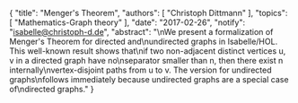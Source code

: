 {
    "title": "Menger's Theorem",
    "authors": [
        "Christoph Dittmann"
    ],
    "topics": [
        "Mathematics-Graph theory"
    ],
    "date": "2017-02-26",
    "notify": "isabelle@christoph-d.de",
    "abstract": "\nWe present a formalization of Menger's Theorem for directed and\nundirected graphs in Isabelle/HOL.  This well-known result shows that\nif two non-adjacent distinct vertices u, v in a directed graph have no\nseparator smaller than n, then there exist n internally\nvertex-disjoint paths from u to v.  The version for undirected graphs\nfollows immediately because undirected graphs are a special case of\ndirected graphs."
}